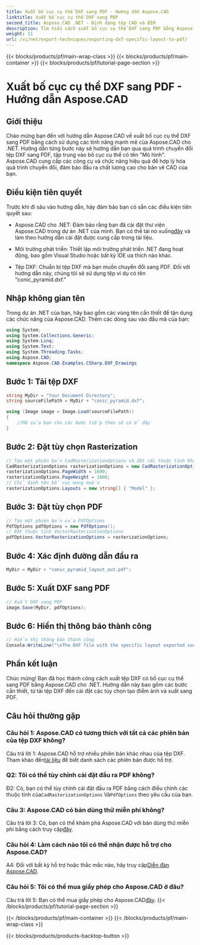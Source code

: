 ```yaml
---
title: Xuất bố cục cụ thể DXF sang PDF - Hướng dẫn Aspose.CAD
linktitle: Xuất bố cục cụ thể DXF sang PDF
second_title: Aspose.CAD .NET - Định dạng tệp CAD và BIM
description: Tìm hiểu cách xuất bố cục cụ thể DXF sang PDF bằng Aspose.CAD cho .NET. Hãy làm theo hướng dẫn từng bước của chúng tôi để có chuyển đổi hiệu quả và chất lượng cao.
weight: 11
url: /vi/net/export-techniques/exporting-dxf-specific-layout-to-pdf/
---
```


{{< blocks/products/pf/main-wrap-class >}}
{{< blocks/products/pf/main-container >}}
{{< blocks/products/pf/tutorial-page-section >}}

# Xuất bố cục cụ thể DXF sang PDF - Hướng dẫn Aspose.CAD

## Giới thiệu

Chào mừng bạn đến với hướng dẫn Aspose.CAD về xuất bố cục cụ thể DXF sang PDF bằng cách sử dụng các tính năng mạnh mẽ của Aspose.CAD cho .NET. Hướng dẫn từng bước này sẽ hướng dẫn bạn qua quá trình chuyển đổi tệp DXF sang PDF, tập trung vào bố cục cụ thể có tên "Mô hình". Aspose.CAD cung cấp các công cụ và chức năng hiệu quả để hợp lý hóa quá trình chuyển đổi, đảm bảo đầu ra chất lượng cao cho bản vẽ CAD của bạn.

## Điều kiện tiên quyết

Trước khi đi sâu vào hướng dẫn, hãy đảm bảo bạn có sẵn các điều kiện tiên quyết sau:

- Aspose.CAD cho .NET: Đảm bảo rằng bạn đã cài đặt thư viện Aspose.CAD trong dự án .NET của mình. Bạn có thể tải nó xuống[đây](https://releases.aspose.com/cad/net/) và làm theo hướng dẫn cài đặt được cung cấp trong tài liệu.

- Môi trường phát triển: Thiết lập môi trường phát triển .NET đang hoạt động, bao gồm Visual Studio hoặc bất kỳ IDE ưa thích nào khác.

- Tệp DXF: Chuẩn bị tệp DXF mà bạn muốn chuyển đổi sang PDF. Đối với hướng dẫn này, chúng tôi sẽ sử dụng tệp ví dụ có tên "conic_pyramid.dxf."

## Nhập không gian tên

Trong dự án .NET của bạn, hãy bao gồm các vùng tên cần thiết để tận dụng các chức năng của Aspose.CAD. Thêm các dòng sau vào đầu mã của bạn:

```csharp
using System;
using System.Collections.Generic;
using System.Linq;
using System.Text;
using System.Threading.Tasks;
using Aspose.CAD;
namespace Aspose.CAD.Examples.CSharp.DXF_Drawings

```

## Bước 1: Tải tệp DXF

```csharp
string MyDir = "Your Document Directory";
string sourceFilePath = MyDir + "conic_pyramid.dxf";

using (Image image = Image.Load(sourceFilePath))
{
    //Mã của bạn cho các bước tiếp theo sẽ có ở đây
}
```

## Bước 2: Đặt tùy chọn Rasterization

```csharp
// Tạo một phiên bản CadRasterizationOptions và đặt các thuộc tính khác nhau của nó
CadRasterizationOptions rasterizationOptions = new CadRasterizationOptions();
rasterizationOptions.PageWidth = 1600;
rasterizationOptions.PageHeight = 1600;
// Chỉ định tên bố cục mong muốn
rasterizationOptions.Layouts = new string[] { "Model" };
```

## Bước 3: Đặt tùy chọn PDF

```csharp
// Tạo một phiên bản của PdfOptions
PdfOptions pdfOptions = new PdfOptions();
// Đặt thuộc tính VectorRasterizationOptions
pdfOptions.VectorRasterizationOptions = rasterizationOptions;
```

## Bước 4: Xác định đường dẫn đầu ra

```csharp
MyDir = MyDir + "conic_pyramid_layout_out.pdf";
```

## Bước 5: Xuất DXF sang PDF

```csharp
// Xuất DXF sang PDF
image.Save(MyDir, pdfOptions);
```

## Bước 6: Hiển thị thông báo thành công

```csharp
// Hiển thị thông báo thành công
Console.WriteLine("\nThe DXF file with the specific layout exported successfully to PDF.\nFile saved at " + MyDir);
```

## Phần kết luận

Chúc mừng! Bạn đã học thành công cách xuất tệp DXF có bố cục cụ thể sang PDF bằng Aspose.CAD cho .NET. Hướng dẫn này bao gồm các bước cần thiết, từ tải tệp DXF đến cài đặt các tùy chọn tạo điểm ảnh và xuất sang PDF.

## Câu hỏi thường gặp

### Câu hỏi 1: Aspose.CAD có tương thích với tất cả các phiên bản của tệp DXF không?

 Câu trả lời 1: Aspose.CAD hỗ trợ nhiều phiên bản khác nhau của tệp DXF. Tham khảo đến[tài liệu](https://reference.aspose.com/cad/net/) để biết danh sách các phiên bản được hỗ trợ.

### Q2: Tôi có thể tùy chỉnh cài đặt đầu ra PDF không?

Đ2: Có, bạn có thể tùy chỉnh cài đặt đầu ra PDF bằng cách điều chỉnh các thuộc tính của`CadRasterizationOptions` Và`PdfOptions` theo yêu cầu của bạn.

### Câu 3: Aspose.CAD có bản dùng thử miễn phí không?

 Câu trả lời 3: Có, bạn có thể khám phá Aspose.CAD với bản dùng thử miễn phí bằng cách truy cập[đây](https://releases.aspose.com/).

### Câu hỏi 4: Làm cách nào tôi có thể nhận được hỗ trợ cho Aspose.CAD?

 A4: Đối với bất kỳ hỗ trợ hoặc thắc mắc nào, hãy truy cập[Diễn đàn Aspose.CAD](https://forum.aspose.com/c/cad/19).

### Câu hỏi 5: Tôi có thể mua giấy phép cho Aspose.CAD ở đâu?

 Câu trả lời 5: Bạn có thể mua giấy phép cho Aspose.CAD[đây](https://purchase.aspose.com/buy).
{{< /blocks/products/pf/tutorial-page-section >}}

{{< /blocks/products/pf/main-container >}}
{{< /blocks/products/pf/main-wrap-class >}}

{{< blocks/products/products-backtop-button >}}
